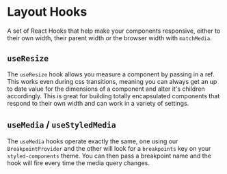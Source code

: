# Layout Hooks

A set of React Hooks that help make your components responsive, either to their own width, their parent width or the browser width with `matchMedia`.

## `useResize`

The `useResize` hook allows you measure a component by passing in a ref. This works even during css transitions, meaning you can always get an up to date value for the dimensions of a component and alter it's children accordingly. This is great for building totally encapsulated components that respond to their own width and can work in a variety of settings.

## `useMedia` / `useStyledMedia`

The `useMedia` hooks operate exactly the same, one using our `BreakpointProvider` and the other will look for a `breakpoints` key on your `styled-components` theme. You can then pass a breakpoint name and the hook will fire every time the media query changes.
